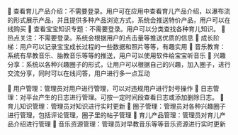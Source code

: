 
	查看育儿产品介绍：不需要登录。用户可在应用中查看育儿产品介绍，以瀑布流的形式展示产品，并且提供多种产品浏览方式，系统会推送特价产品，用户可以在线购买
	查看宝宝知识专题：不需要登录。用户可以分类查找各种育儿知识。
	热点关注：不需要登录。系统会根据用户的点击量等推送优质的信息
	成长阶梯：用户可以记录宝宝成长过程的一些数据和照片等等，有趣实用
	音乐教育：系统有早教音乐、胎教音乐等等的推送，用户可以使用软件给宝宝听音乐
	兴趣分享：系统以各种兴趣圈子的形式，让用户可以根据自己的兴趣，加入圈子，进行交流分享，同时可以在线问答，用户进行多一点互动
 
	用户管理：管理员对用户进行管理，可以对违规用户进行封号操作
	日志管理：对平台产生的日志进行管理。可按一定时间段查看日志或添加删除日志。
	育儿知识管理：管理员对知识进行实时更新
	圈子管理：管理员对各种兴趣圈子进行管理，包括评论管理，圈子里的帖子管理
	育儿产品管理：管理员对育儿产品介绍进行管理
	音乐资源管理：管理员对早教音乐等等音乐资源进行实时更新
